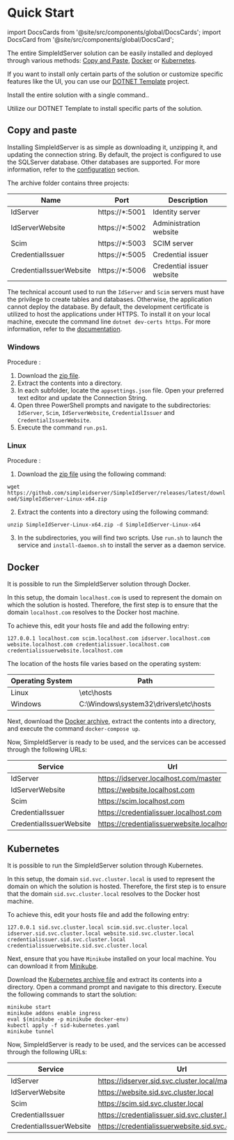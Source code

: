 # Quick Start

import DocsCards from '@site/src/components/global/DocsCards';
import DocsCard from '@site/src/components/global/DocsCard';

The entire SimpleIdServer solution can be easily installed and deployed through various methods: [Copy and Paste](#copy-and-paste), [Docker](#docker) or [Kubernetes](#kubernetes).

If you want to install only certain parts of the solution or customize specific features like the UI, you can use our [DOTNET Template](#dotnet-template) project.


<DocsCards>
    <DocsCard header="One-shot installation" href="#copy-and-paste">
        <p>Install the entire solution with a single command..</p>
    </DocsCard>
    <DocsCard header="Custom installation" href="dotnettemplate">
        <p>Utilize our DOTNET Template to install specific parts of the solution.</p>
    </DocsCard>
</DocsCards>

## Copy and paste

Installing SimpleIdServer is as simple as downloading it, unzipping it, and updating the connection string. 
By default, the project is configured to use the SQLServer database. Other databases are supported. For more information, refer to the [configuration](configuration) section.

The archive folder contains three projects: 

| Name                    | Port            | Description               |
| ----------------------- | --------------- | ------------------------- | 
| IdServer                | https://*:5001  | Identity server           |
| IdServerWebsite         | https://*:5002  | Administration website    |
| Scim                    | https://*:5003  | SCIM server               |
| CredentialIssuer        | https://*:5005  | Credential issuer         |
| CredentialIssuerWebsite | https://*:5006  | Credential issuer website |

The technical account used to run the `IdServer` and `Scim` servers must have the privilege to create tables and databases. Otherwise, the application cannot deploy the database.
By default, the development certificate is utilized to host the applications under HTTPS. To install it on your local machine, execute the command line `dotnet dev-certs https`.
For more information, refer to the [documentation](https://learn.microsoft.com/en-us/dotnet/core/tools/dotnet-dev-certs).

### Windows

Procedure :

1. Download the [zip file](https://github.com/simpleidserver/SimpleIdServer/releases/latest/download/SimpleIdServer-Windows-x64.zip).
2. Extract the contents into a directory.
3. In each subfolder, locate the `appsettings.json` file. Open your preferred text editor and update the Connection String.
4. Open three PowerShell prompts and navigate to the subdirectories: `IdServer`, `Scim`, `IdServerWebsite`, `CredentialIssuer` and `CredentialIssuerWebsite`.
5. Execute the command `run.ps1`.

### Linux

Procedure :

1. Download the [zip file](https://github.com/simpleidserver/SimpleIdServer/releases/latest/download/SimpleIdServer-Linux-x64.zip) using the following command:

`wget https://github.com/simpleidserver/SimpleIdServer/releases/latest/download/SimpleIdServer-Linux-x64.zip`

2. Extract the contents into a directory using the following command:

`unzip SimpleIdServer-Linux-x64.zip -d SimpleIdServer-Linux-x64`

3. In the subdirectories, you will find two scripts. Use `run.sh` to launch the service and `install-daemon.sh` to install the server as a daemon service.

## Docker

It is possible to run the SimpleIdServer solution through Docker.

In this setup, the domain `localhost.com` is used to represent the domain on which the solution is hosted. Therefore, the first step is to ensure that the domain `localhost.com` resolves to the Docker host machine.

To achieve this, edit your hosts file and add the following entry:

```
127.0.0.1 localhost.com scim.localhost.com idserver.localhost.com website.localhost.com credentialissuer.localhost.com credentialissuerwebsite.localhost.com
```

The location of the hosts file varies based on the operating system:

| Operating System | Path                                  |
| ---------------- | ------------------------------------- |
| Linux            | \etc\hosts                            |
| Windows          | C:\Windows\system32\drivers\etc\hosts |

Next, download the [Docker archive](https://github.com/simpleidserver/SimpleIdServer/releases/latest/download/Docker.zip),  extract the contents into a directory, and execute the command `docker-compose up`.

Now, SimpleIdServer is ready to be used, and the services can be accessed through the following URLs:

| Service                     | Url                                               |
| --------------------------- | ------------------------------------------------- |
| IdServer                    | https://idserver.localhost.com/master             |
| IdServerWebsite             | https://website.localhost.com                     |
| Scim                        | https://scim.localhost.com                        |
| CredentialIssuer            | https://credentialissuer.localhost.com            |
| CredentialIssuerWebsite     | https://credentialissuerwebsite.localhost.com     |

## Kubernetes

It is possible to run the SimpleIdServer solution through Kubernetes.

In this setup, the domain `sid.svc.cluster.local` is used to represent the domain on which the solution is hosted. Therefore, the first step is to ensure that the domain `sid.svc.cluster.local` resolves to the Docker host machine.

To achieve this, edit your hosts file and add the following entry:

```
127.0.0.1 sid.svc.cluster.local scim.sid.svc.cluster.local idserver.sid.svc.cluster.local website.sid.svc.cluster.local credentialissuer.sid.svc.cluster.local credentialissuerwebsite.sid.svc.cluster.local
```

Next, ensure that you have `Minikube` installed on your local machine. You can download it from [Minikube](https://minikube.sigs.k8s.io/docs/start/).

Download the [Kubernetes archive file](https://github.com/simpleidserver/SimpleIdServer/releases/latest/download/Kubernetes.zip) and extract its contents into a directory.
 Open a command prompt and navigate to this directory. Execute the following commands to start the solution:

```
minikube start
minikube addons enable ingress
eval $(minikube -p minikube docker-env)
kubectl apply -f sid-kubernetes.yaml
minikube tunnel
```

Now, SimpleIdServer is ready to be used, and the services can be accessed through the following URLs:

| Service                     | Url                                                       |
| --------------------------- | --------------------------------------------------------- |
| IdServer                    | https://idserver.sid.svc.cluster.local/master             |
| IdServerWebsite             | https://website.sid.svc.cluster.local                     |
| Scim                        | https://scim.sid.svc.cluster.local                        |
| CredentialIssuer            | https://credentialissuer.sid.svc.cluster.local            |
| CredentialIssuerWebsite     | https://credentialissuerwebsite.sid.svc.cluster.local     |
